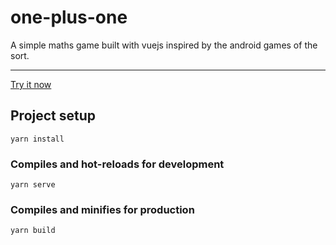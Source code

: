 # one-plus-one

 A simple maths game built with vuejs inspired by the android games of the sort.

 ----
[Try it now](https://oneplusoneeazy.herokuapp.com/#/)

## Project setup
```
yarn install
```

### Compiles and hot-reloads for development
```
yarn serve
```

### Compiles and minifies for production
```
yarn build
```